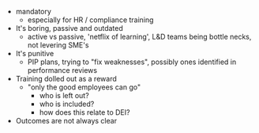 - mandatory
	- especially for HR / compliance training 
- It's boring, passive and outdated
	- active vs passive, 'netflix of learning', L&D teams being bottle necks, not levering SME's
- It's punitive
	- PIP plans, trying to "fix weaknesses", possibly ones identified in performance reviews 
- Training dolled out as a reward
	- "only the good employees can go"
		- who is left out?
		- who is included?
		- how does this relate to DEI?
- Outcomes are not always clear